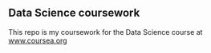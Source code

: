 ## Data Science coursework
This repo is my coursework for the Data Science course at www.coursea.org